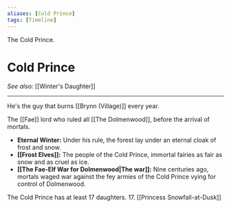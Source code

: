 ```yaml
---
aliases: [Cold Prince]
tags: [Timeline]
---
```

<span
	  class='ob-timelines' 
	  data-date='-5000-01-01-00' 
	  data-title='The Eternal Winter of the Cold Prince'
	 data-class='orange' 
	 data-type='range' 
	 data-end="1001-01-01-00">
The Cold Prince.
</span>
# Cold Prince
*See also:* [[Winter's Daughter]]
___
He's the guy that burns [[Brynn (Village)]] every year.

The [[Fae]] lord who ruled all [[The Dolmenwood]], before the arrival of mortals.

- **Eternal Winter:** Under his rule, the forest lay under an eternal cloak of frost and snow.
- **[[Frost Elves]]:** The people of the Cold Prince, immortal fairies as fair as snow and as cruel as ice.
- **[[The Fae-Elf War for Dolmenwood|The war]]:** Nine centuries ago, mortals waged war against the fey armies of the Cold Prince vying for control of Dolmenwood.

The Cold Prince has at least 17 daughters. 
17. [[Princess Snowfall-at-Dusk]]